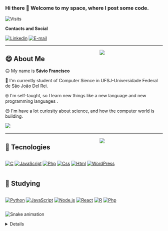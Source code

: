 ### Hi there 👋 Welcome to my space, where I post some code. 
![Visits](https://visitor-badge.laobi.icu/badge?page_id=S-Pz.S-Pz)

**Contacts and Social**

[![Linkedin](https://img.shields.io/badge/SávioFrancisco-0077B5?style=for-the-badge&logo=linkedin&logoColor=white)](https://www.linkedin.com/in/saviofrancisco/)
[![E-mail](https://img.shields.io/badge/SavioFrancisco150@hotmail.com-0078D6?style=for-the-badge&logo=windows&logoColor=white)]()
<!--
**S-Pz/S-Pz** is a ✨ _special_ ✨ repository because its `README.md` (this file) appears on your GitHub profile.

Here are some ideas to get you started:

- 🔭 I’m currently working on ...
- 🌱 I’m currently learning ...
- 👯 I’m looking to collaborate on ...
- 🤔 I’m looking for help with ...
- 💬 Ask me about ...
- 📫 How to reach me: ...
- 😄 Pronouns: ...
- ⚡ Fun fact: ...
-->

---

<img align="right" src="https://tenor.com/view/yoda-coffee-baby-yoda-the-mandalorian-sipping-gif-15740988" width="40%">

## 😄 About Me
<p>

🙃 My name is **Sávio Francisco** 

🔭 I'm currently student of Computer Sience in UFSJ-Universidade Federal de São João Del Rei.

🤓 I'm self-taught, so I learn new things like a new language and new programming languages .

😊 I'm have a lot curiosity about science, and how the computer world is building.

</p>

<a href="https://github.com/S-Pz">
<img width= "48%" src="https://github-readme-stats.vercel.app/api?username=S-Pz&border_radius=15&show_icons=true&theme=gruvbox&include_all_commits=true&count_private=true&custom_title=My stats"/></a>

<br>

---
<img align="right" width= "40%" src="https://github-readme-stats.vercel.app/api/top-langs/?username=S-Pz&layout=compact&theme=gruvbox&border_radius=15"/>

## 🚀 Tecnologies



<div style="display: flex">

[![C](https://img.shields.io/badge/C-00599C?style=for-the-badge&logo=c&logoColor=white)]()
[![JavaScript](https://img.shields.io/badge/JavaScript-F7DF1E?style=for-the-badge&logo=javascript&logoColor=black)]()
[![Php](https://img.shields.io/badge/PHP-777BB4?style=for-the-badge&logo=php&logoColor=white)]()
[![Css](https://img.shields.io/badge/CSS3-1572B6?style=for-the-badge&logo=css3&logoColor=white)]()
[![Html](https://img.shields.io/badge/HTML5-E34F26?style=for-the-badge&logo=html5&logoColor=white)]()
[![WordPress](https://img.shields.io/badge/Wordpress-21759B?style=for-the-badge&logo=wordpress&logoColor=white)]()

</div>    

## 📝 Studying

<div style="display: flex" >

[![Python](https://img.shields.io/badge/Python-14354C?style=for-the-badge&logo=python&logoColor=white)]()
[![JavaScript](https://img.shields.io/badge/JavaScript-F7DF1E?style=for-the-badge&logo=javascript&logoColor=black)]()
[![Node.js](https://img.shields.io/badge/Node.js-43853D?style=for-the-badge&logo=node.js&logoColor=white)]()
[![React](https://img.shields.io/badge/React-20232A?style=for-the-badge&logo=react&logoColor=61DAFB)]()
[![R](https://img.shields.io/badge/R-276DC3?style=for-the-badge&logo=r&logoColor=white)]()
[![Php](https://img.shields.io/badge/PHP-777BB4?style=for-the-badge&logo=php&logoColor=white)]()

</div>

![Snake animation](https://github.com/S-Pz/S-Pz/blob/output/github-contribution-grid-snake.svg)

<details>

## Calculadora JS

<a href= "https://github.com/S-Pz/SA_2">

<br>

</br>
    <img width="100px" height="100px"  src="./assets/img/Calculadora.png" />

</a>

## Projeto Integrador
<a>


</a>
</details>